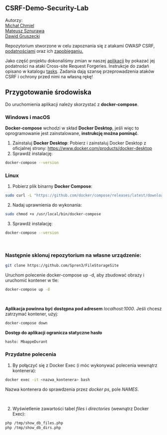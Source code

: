 ## CSRF-Demo-Security-Lab
Autorzy: <br />
[Michał Chmiel](https://github.com/Spren3) <br />
[Mateusz Sznurawa](https://github.com/mateusznu) <br />
[Dawid Gruszecki](https://github.com/Dawid0508) <br />

Repozytorium stworzone w celu zapoznania się z atakami OWASP CSRF, [podatnościami](https://owasp.org/www-community/attacks/csrf) oraz ich [zapobieganiu.](https://cheatsheetseries.owasp.org/cheatsheets/Cross-Site_Request_Forgery_Prevention_Cheat_Sheet.html)

Jako część projektu dokonaliśmy zmian w naszej [aplikacji](github.com/Spren3/FileStorageSite) by pokazać jej podatności na ataki Cross-site Request Forgeries.
Instrukcje do zadań opisano w katalogu [tasks](https://github.com/Dawid0508/CSRF-Demo-Security-Lab/tree/main/tasks/tasks.md). Zadania dają szansę przeprowadzenia ataków CSRF i ochrony przed nimi na własną rękę! <br/>

## Przygotowanie środowiska
Do uruchomienia aplikacji należy skorzystać z **docker-compose**.
### Windows i macOS
**Docker-compose** wchodzi w skład **Docker Desktop**, jeśli więc to oprogramowanie jest zainstalowane, **instrukcję można pominąć**.

1. Zainstaluj **Docker Desktop**: Pobierz i zainstaluj Docker Desktop z oficjalnej strony: https://www.docker.com/products/docker-desktop
2. Sprawdź instalację:
```sh
docker-compose --version
```


### Linux
1. Pobierz plik binarny **Docker Compose**:
```sh
sudo curl -L "https://github.com/docker/compose/releases/latest/download/docker-compose-$(uname -s)-$(uname -m)" -o /usr/local/bin/docker-compose
```
2. Nadaj uprawnienia do wykonania:
```sh
sudo chmod +x /usr/local/bin/docker-compose
```
3. Sprawdź instalację:
```sh
docker-compose --version
```

<br/> 

### Następnie sklonuj repozytorium na własne urządzenie:
```sh
git clone https://github.com/Spren3/FileStorageSite
```
Uruchom polecenie docker-compose up -d, aby zbudować obrazy i uruchomić kontener w tle:
```sh
docker-compose up -d
```

<br/> 

**Aplikacja powinna być dostępna pod adresem** _localhost:1000_.
Jeśli chcesz zatrzymać kontener, użyj:
```sh
docker-compose down
```
**Dostęp do aplikacji ogranicza statyczne hasło**
```sh
hasło: MbappeDurant
```

### Przydatne polecenia
1. By połączyć się z Docker Exec (i móc wykonywać polecenia wewnątrz kontenera):
```sh
docker exec -it <nazwa_kontenera> bash
```
Nazwa kontenera do sprawdzenia przez _docker ps_, pole _NAMES_. 

<br/> 

2. Wyświetlenie zawartości tabel _files_ i _directories_ (wewnątrz Docker Exec):
```sh
php /tmp/show_db_files.php
php /tmp/show_db_dirs.php
```
